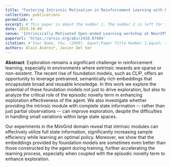 ```yaml
---
title: "Fostering Intrinsic Motivation in Reinforcement Learning with Pretrained Foundation Models"
collection: publications
permalink: #
excerpt: #'This paper is about the number 1. The number 2 is left for future work.'
date: 2024-10-09
venue: 'Intrinsically Motivated Open-ended Learning workshop at NeurIPS'
paperurl: 'https://arxiv.org/abs/2410.07404'
citation: #'Your Name, You. (2009). &quot;Paper Title Number 1.&quot; <i>Journal 1</i>. 1(1).'
authors: Alain Andres*, Javier Del Ser
---
```

**Abstract**: Exploration remains a significant challenge in reinforcement learning, especially in environments where extrinsic rewards are sparse or non-existent. The recent rise of foundation models, such as CLIP, offers an opportunity to leverage pretrained, semantically rich embeddings that encapsulate broad and reusable knowledge. In this work we explore the potential of these foundation models not just to drive exploration, but also to analyze the critical role of the episodic novelty term in enhancing exploration effectiveness of the agent. We also investigate whether providing the intrinsic module with complete state information -- rather than just partial observations -- can improve exploration, despite the difficulties in handling small variations within large state spaces. 

Our experiments in the MiniGrid domain reveal that intrinsic modules can effectively utilize full state information, significantly increasing sample efficiency while learning an optimal policy. Moreover, we show that the embeddings provided by foundation models are sometimes even better than those constructed by the agent during training, further accelerating the learning process, especially when coupled with the episodic novelty term to enhance exploration. 